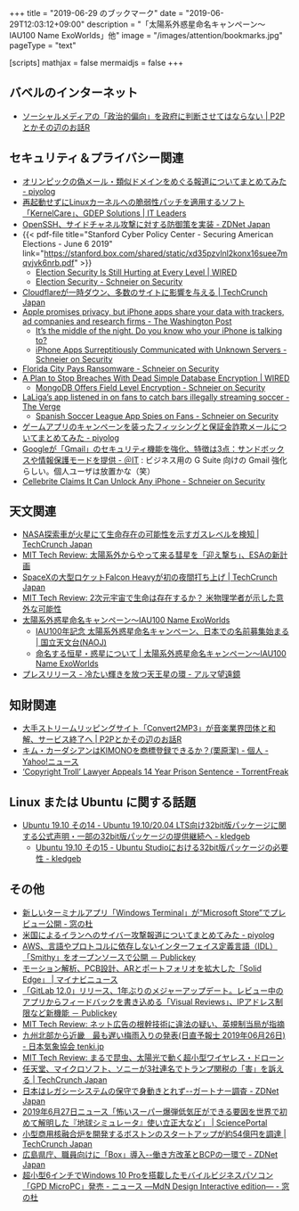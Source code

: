 +++
title = "2019-06-29 のブックマーク"
date =  "2019-06-29T12:03:12+09:00"
description = "「太陽系外惑星命名キャンペーン〜IAU100 Name ExoWorlds」他"
image = "/images/attention/bookmarks.jpg"
pageType = "text"

[scripts]
  mathjax = false
  mermaidjs = false
+++

## バベルのインターネット

- [ソーシャルメディアの「政治的偏向」を政府に判断させてはならない | P2Pとかその辺のお話R](https://p2ptk.org/freedom-of-speech/2152)

## セキュリティ＆プライバシー関連

- [オリンピックの偽メール・類似ドメインをめぐる報道についてまとめてみた - piyolog](https://piyolog.hatenadiary.jp/entry/2019/06/24/063000)
- [再起動せずにLinuxカーネルへの脆弱性パッチを適用するソフト「KernelCare」、GDEP Solutions | IT Leaders](https://it.impressbm.co.jp/articles/-/18130)
- [OpenSSH、サイドチャネル攻撃に対する防御策を実装 - ZDNet Japan](https://japan.zdnet.com/article/35138898/)
- {{< pdf-file title="Stanford Cyber Policy Center - Securing American Elections - June 6 2019" link="https://stanford.box.com/shared/static/xd35pzvlnl2konx16suee7mqvjvk6nrb.pdf" >}}
    - [Election Security Is Still Hurting at Every Level | WIRED](https://www.wired.com/story/election-security-2020/)
    - [Election Security - Schneier on Security](https://www.schneier.com/blog/archives/2019/06/election_securi_3.html)
- [Cloudflareが一時ダウン、多数のサイトに影響を与える  |  TechCrunch Japan](https://jp.techcrunch.com/2019/06/25/2019-06-24-cloudflare-outage-affecting-numerous-sites-on-monday-am/)
- [Apple promises privacy, but iPhone apps share your data with trackers, ad companies and research firms - The Washington Post](https://www.washingtonpost.com/technology/2019/05/28/its-middle-night-do-you-know-who-your-iphone-is-talking/)
    - [It’s the middle of the night. Do you know who your iPhone is talking to?](https://www.msn.com/en-us/news/technology/its-the-middle-of-the-night-do-you-know-who-your-iphone-is-talking-to/ar-AAC1Wvl)
    - [iPhone Apps Surreptitiously Communicated with Unknown Servers - Schneier on Security](https://www.schneier.com/blog/archives/2019/06/iphone_apps_sur.html)
- [Florida City Pays Ransomware - Schneier on Security](https://www.schneier.com/blog/archives/2019/06/florida_city_pa.html)
- [A Plan to Stop Breaches With Dead Simple Database Encryption | WIRED](https://www.wired.com/story/field-level-encryption-databases-mongobd/)
    - [MongoDB Offers Field Level Encryption - Schneier on Security](https://www.schneier.com/blog/archives/2019/06/mongodb_offers_.html)
- [LaLiga’s app listened in on fans to catch bars illegally streaming soccer - The Verge](https://www.theverge.com/2019/6/12/18662968/la-liga-app-illegal-soccer-streaming-fine)
    - [Spanish Soccer League App Spies on Fans - Schneier on Security](https://www.schneier.com/blog/archives/2019/06/spanish_soccer_.html)
- [ゲームアプリのキャンペーンを装ったフィッシングと保証金詐欺メールについてまとめてみた - piyolog](https://piyolog.hatenadiary.jp/entry/2019/06/28/070052)
- [Googleが「Gmail」のセキュリティ機能を強化、特徴は3点：サンドボックスや情報保護モードを提供 - ＠IT](https://www.atmarkit.co.jp/ait/articles/1906/27/news047.html) : ビジネス用の G Suite 向けの Gmail 強化らしい。個人ユーザは放置かな（笑）
- [Cellebrite Claims It Can Unlock Any iPhone - Schneier on Security](https://www.schneier.com/blog/archives/2019/06/cellebrite_clai.html)

## 天文関連

- [NASA探索車が火星にて生命存在の可能性を示すガスレベルを検知  |  TechCrunch Japan](https://jp.techcrunch.com/2019/06/23/2019-06-23-nasas-curiosity-rover-finds-levels-of-gas-on-mars-that-could-suggest-possibility-of-life/)
- [MIT Tech Review: 太陽系外からやって来る彗星を「迎え撃ち」、ESAの新計画](https://www.technologyreview.jp/nl/were-going-to-hunt-down-a-comet-coming-from-outside-our-solar-system/)
- [SpaceXの大型ロケットFalcon Heavyが初の夜間打ち上げ  |  TechCrunch Japan](https://jp.techcrunch.com/2019/06/25/2019-06-24-watch-spacexs-spectacular-first-falcon-heavy-night-launch-live/)
- [MIT Tech Review: 2次元宇宙で生命は存在するか？ 米物理学者が示した意外な可能性](https://www.technologyreview.jp/s/148723/life-could-exist-in-a-2d-universe-according-to-physics-anyway/)
- [太陽系外惑星命名キャンペーン〜IAU100 Name ExoWorlds](https://prc.nao.ac.jp/iau/exoworlds2019/)
    - [IAU100年記念 太陽系外惑星命名キャンペーン、日本での名前募集始まる | 国立天文台(NAOJ)](https://www.nao.ac.jp/news/topics/2019/20190628-nameexoworlds.html)
    - [命名する恒星・惑星について | 太陽系外惑星命名キャンペーン〜IAU100 Name ExoWorlds](https://prc.nao.ac.jp/iau/exoworlds2019/hd145457.html)
- [プレスリリース - 冷たい輝きを放つ天王星の環 - アルマ望遠鏡](https://alma-telescope.jp/news/press/uranus-201906)

## 知財関連

- [大手ストリームリッピングサイト「Convert2MP3」が音楽業界団体と和解、サービス終了へ | P2Pとかその辺のお話R](https://p2ptk.org/copyright/2162)
- [キム・カーダシアンはKIMONOを商標登録できるか？(栗原潔) - 個人 - Yahoo!ニュース](https://news.yahoo.co.jp/byline/kuriharakiyoshi/20190626-00131680/)
- [‘Copyright Troll’ Lawyer Appeals 14 Year Prison Sentence - TorrentFreak](https://torrentfreak.com/copyright-troll-lawyer-appeals-14-year-prison-sentence-190627/)

## Linux または Ubuntu に関する話題

- [Ubuntu 19.10 その14 - Ubuntu 19.10/20.04 LTS向け32bit版パッケージに関する公式声明・一部の32bit版パッケージの提供継続へ - kledgeb](https://kledgeb.blogspot.com/2019/06/ubuntu-1910-14-ubuntu-19102004.html)
    - [Ubuntu 19.10 その15 - Ubuntu Studioにおける32bit版パッケージの必要性 - kledgeb](https://kledgeb.blogspot.com/2019/06/ubuntu-1910-15-ubuntu-studio32bit.html)

## その他

- [新しいターミナルアプリ「Windows Terminal」が“Microsoft Store”でプレビュー公開 - 窓の杜](https://forest.watch.impress.co.jp/docs/news/1192081.html)
- [米国によるイランへのサイバー攻撃報道についてまとめてみた - piyolog](https://piyolog.hatenadiary.jp/entry/2019/06/24/183000)
- [AWS、言語やプロトコルに依存しないインターフェイス定義言語（IDL）「Smithy」をオープンソースで公開 － Publickey](https://www.publickey1.jp/blog/19/awsidlsmithy.html)
- [モーション解析、PCB設計、ARとポートフォリオを拡大した「Solid Edge」 | マイナビニュース](https://news.mynavi.jp/kikaku/20190618-842276/)
- [「GitLab 12.0」リリース、1年ぶりのメジャーアップデート。レビュー中のアプリからフィードバックを書き込める「Visual Reviews」、IPアドレス制限など新機能 － Publickey](https://www.publickey1.jp/blog/19/gitlab_1201visual_reviewsip.html)
- [MIT Tech Review: ネット広告の根幹技術に違法の疑い、英規制当局が指摘](https://www.technologyreview.jp/nl/the-online-advertising-industry-breaks-the-law-says-the-uks-data-watchdog/)
- [九州北部から近畿　最も遅い梅雨入りの発表(日直予報士 2019年06月26日) - 日本気象協会 tenki.jp](https://tenki.jp/forecaster/deskpart/2019/06/26/4833.html)
- [MIT Tech Review: まるで昆虫、太陽光で動く超小型ワイヤレス・ドローン](https://www.technologyreview.jp/nl/a-solar-powered-robot-bee-shows-how-insect-drones-may-take-flight/)
- [任天堂、マイクロソフト、ソニーが3社連名でトランプ関税の「害」を訴える  |  TechCrunch Japan](https://jp.techcrunch.com/2019/06/27/2019-06-26-nintendo-microsoft-and-sony-pen-letter-highlighting-harm-from-trum/)
- [日本はレガシーシステムの保守で身動きとれず--ガートナー調査 - ZDNet Japan](https://japan.zdnet.com/article/35139071/)
- [2019年6月27日ニュース「怖いスーパー爆弾低気圧ができる要因を世界で初めて解明した『地球シミュレータ』使い立正大など」 | SciencePortal](https://scienceportal.jst.go.jp/news/newsflash_review/newsflash/2019/06/20190627_01.html)
- [小型商用核融合炉を開発するボストンのスタートアップが約54億円を調達  |  TechCrunch Japan](https://jp.techcrunch.com/2019/06/28/2019-06-27-a-boston-startup-developing-a-nuclear-fusion-reactor-just-got-a-roughly-50-million-boost/)
- [広島県庁、職員向けに「Box」導入--働き方改革とBCPの一環で - ZDNet Japan](https://japan.zdnet.com/article/35139167/)
- [超小型6インチでWindows 10 Proを搭載したモバイルビジネスパソコン「GPD MicroPC」発売 - ニュース ―MdN Design Interactive edition― - 窓の杜](https://forest.watch.impress.co.jp/docs/serial/newsbymdn/1193078.html)
